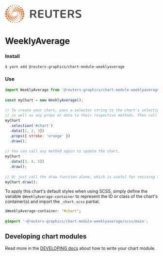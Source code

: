 ![](./badge.svg)

# WeeklyAverage

### Install

```
$ yarn add @reuters-graphics/chart-module-weeklyaverage
```

### Use

```javascript
import WeeklyAverage from '@reuters-graphics/chart-module-weeklyaverage';

const myChart = new WeeklyAverage();

// To create your chart, pass a selector string to the chart's selection method,
// as well as any props or data to their respective methods. Then call draw.
myChart
  .selection('#chart')
  .data([1, 2, 3])
  .props({ stroke: 'orange' })
  .draw();

// You can call any method again to update the chart.
myChart
  .data([3, 4, 5])
  .draw();

// Or just call the draw function alone, which is useful for resizing the chart.
myChart.draw();
```

To apply this chart's default styles when using SCSS, simply define the variable `$WeeklyAverage-container` to represent the ID or class of the chart's container(s) and import the `_chart.scss` partial.

```CSS
$WeeklyAverage-container: '#chart';

@import '~@reuters-graphics/chart-module-weeklyaverage/scss/main';
```

## Developing chart modules

Read more in the [DEVELOPING docs](./DEVELOPING.md) about how to write your chart module.
